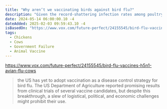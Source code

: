 ```yaml
---
title: "Why aren’t we vaccinating birds against bird flu?"
description: "Given the record-shattering infection rates among poultry and the unprecedented recent spillover to a wide range of other species, some bird flu experts and wildlife researchers are calling for renewed efforts to develop, test, and deploy a vaccine for poultry and potentially other species. Short of triggering a human pandemic, continued spread of bird flu among livestock could further threaten national and global food security."
date: 2024-05-14 06:00:00.10 -4
dateAdded: 2025-02-03 09:59:43.10 -4
isBasedOn: "https://www.vox.com/future-perfect/24155545/bird-flu-vaccines-h5n1-avian-flu-cows"
tags:
  - Chickens
  - Cows
  - Government Failure
  - Animal Vaccine
---
```


https://www.vox.com/future-perfect/24155545/bird-flu-vaccines-h5n1-avian-flu-cows

> the US has yet to adopt vaccination as a disease control strategy for bird flu. The US Department of Agriculture reported promising results from clinical trials of several vaccine candidates, but despite this breakthrough, a slew of logistical, political, and economic challenges might prohibit their use.
